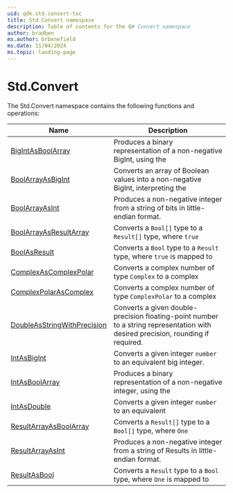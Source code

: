 ```yaml
---
uid: qdk.std.convert-toc
title: Std.Convert namespace
description: Table of contents for the Q# Convert namespace
author: bradben
ms.author: brbenefield
ms.date: 11/04/2024
ms.topic: landing-page
---
```


# Std.Convert

The Std.Convert namespace contains the following functions and operations:


| Name | Description |
|------|-------------|
| [BigIntAsBoolArray](xref:Qdk.Std.Convert.BigIntAsBoolArray) | Produces a binary representation of a non-negative BigInt, using the |
| [BoolArrayAsBigInt](xref:Qdk.Std.Convert.BoolArrayAsBigInt) | Converts an array of Boolean values into a non-negative BigInt, interpreting the |
| [BoolArrayAsInt](xref:Qdk.Std.Convert.BoolArrayAsInt) | Produces a non-negative integer from a string of bits in little-endian format. |
| [BoolArrayAsResultArray](xref:Qdk.Std.Convert.BoolArrayAsResultArray) | Converts a `Bool[]` type to a `Result[]` type, where `true` |
| [BoolAsResult](xref:Qdk.Std.Convert.BoolAsResult) | Converts a `Bool` type to a `Result` type, where `true` is mapped to |
| [ComplexAsComplexPolar](xref:Qdk.Std.Convert.ComplexAsComplexPolar) | Converts a complex number of type `Complex` to a complex |
| [ComplexPolarAsComplex](xref:Qdk.Std.Convert.ComplexPolarAsComplex) | Converts a complex number of type `ComplexPolar` to a complex |
| [DoubleAsStringWithPrecision](xref:Qdk.Std.Convert.DoubleAsStringWithPrecision) | Converts a given double-precision floating-point number to a string representation with desired precision, rounding if required. |
| [IntAsBigInt](xref:Qdk.Std.Convert.IntAsBigInt) | Converts a given integer `number` to an equivalent big integer. |
| [IntAsBoolArray](xref:Qdk.Std.Convert.IntAsBoolArray) | Produces a binary representation of a non-negative integer, using the |
| [IntAsDouble](xref:Qdk.Std.Convert.IntAsDouble) | Converts a given integer `number` to an equivalent |
| [ResultArrayAsBoolArray](xref:Qdk.Std.Convert.ResultArrayAsBoolArray) | Converts a `Result[]` type to a `Bool[]` type, where `One` |
| [ResultArrayAsInt](xref:Qdk.Std.Convert.ResultArrayAsInt) | Produces a non-negative integer from a string of Results in little-endian format. |
| [ResultAsBool](xref:Qdk.Std.Convert.ResultAsBool) | Converts a `Result` type to a `Bool` type, where `One` is mapped to |
